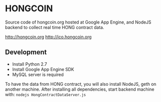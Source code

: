 HONGCOIN
================

Source code of hongcoin.org hosted at Google App Engine, and NodeJS backend to collect real time HONG contract data.

http://hongcoin.org
http://ico.hongcoin.org


## Development

- Install Python 2.7
- Install Google App Engine SDK
- MySQL server is required

To have the data from HONG contract, you will also install NodeJS, geth on another machine. After installing all dependencies, start backend machine with:
`nodejs HongContractDataServer.js`


